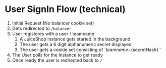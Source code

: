 # User SignIn Flow (technical)

1. Initial Request (No balancer cookie set)
2. Gets redirected to `/balancer`
3. User registeres with a user / teamname
   1. A JuiceShop Instance gets started in the background
   2. The user gets a 6 digit alphanumeric secret displayed
   3. The user gets a cookie set consisting of `${teamname}-${secretHash}``
4. The User polls for the Instance to get ready
5. Once ready the user is redirected back to `/`
